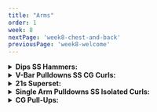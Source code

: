 ```yaml
---
title: "Arms"
order: 1
week: 8
nextPage: 'week8-chest-and-back'
previousPage: 'week8-welcome'
--- 
```


<details>
<summary><b>Dips SS Hammers:</b></summary

<figure class="video_container">
  <video controls={true}>
    <source src="https://github.com/jakebayliss/jpfitness/assets/101162903/10a502b9-b9cd-43ef-91d0-e2ea20f2a932" type="video/mp4">
  </video>
</figure>

-[WARM UP]

- Definitely start these on an assisted machine.

- Start with your elbows locked and arms straight, then slowly lower yourself to 90 degrees (the forearm/upper arm angle I reach in the vid) then power back up to vertical

- Dips are amazing for both chest and triceps so you could include in your chest day too

- Don't go too far down or you'll hurt your shoulder, 90 degree bend like in the video is good

- If you can't dip your bodyweight then use the assisted machine that most gyms provide

- I do 8-12 reps of body weight dips

<figure class="video_container">
  <video controls={true}>
    <source src="https://github.com/jakebayliss/jpfitness/assets/101162903/f4240a54-b95c-4551-b21d-2c54e3c8a9f5" type="video/mp4">
  </video>
</figure>

- Lock your elbows into your obliques for best form

- Slow reps down, maximise control

- For maximum burn on any curls don't let your arms go completely vertical - this keeps your bicep engaged for the duration of your set

- Minimise body-rocking while curling for complete bicep engagement

- Start light and work your way up as form/strength improves

- Currently on 16kg for 8 reps each arm

</details>

<details>
<summary><b>V-Bar Pulldowns SS CG Curls:</b></summary


<figure class="video_container">
  <video controls={true}>
    <source src="https://github.com/jakebayliss/jpfitness/assets/101162903/0a3e98b4-3e70-46c1-97f7-55d156d47b04" type="video/mp4">
  </video>
</figure>

- Lock elbows for the duration of your set

- Don't let your hands come too far above elbow height to ensure triceps are constantly engaged

- Hold bar at the edge and push outwards at the bottom while you SQUEEZE

- Ensure you're squeezing every rep - burn those triceps baby

[WEIGHT]

<figure class="video_container">
  <video controls={true}>
    <source src="https://github.com/jakebayliss/jpfitness/assets/101162903/58898f86-2627-4639-836e-2b60f4ae02b1" type="video/mp4">
  </video>
</figure>

- Lock elbows as per!!

 -Try minimise upper-body rocking, I know it's hard but try!

 -Arms are spaced extremely close to one another, inside elbow-width apart with pinky fingers almost touching

- Close grip curls are amazing for increasing the size of the peak of your bicep - which is what we're chasing baby!

- As above, they're amazing to drop-set!

[WEIGHT]

</details>

<details>
<summary><b>21s Superset:</b></summary

<figure class="video_container">
  <video controls={true}>
    <source src="https://github.com/jakebayliss/jpfitness/assets/101162903/b73a0568-9b4d-42b3-9da4-47bc65a17839" type="video/mp4">
  </video>
</figure>

<figure class="video_container">
  <video controls={true}>
    <source src="https://github.com/jakebayliss/jpfitness/assets/101162903/3d8f5a93-f287-4afe-bcab-344261bbe277" type="video/mp4">
  </video>
</figure>

- Start with your arms fully relaxed, then curl up to half way up your arm or a 90 degree arm-forearm angle - rep 7 times like this, then 7 in the upper half and 7 complete curls

- Form is incredibly important to ensure your bi's are constantly engaged

- Always go to failure on close grip part

- Short rest between sets, get that blood flowing

- Depending on your bicep/tricep strength I would recommend a weight ~1/3 your bodyweight

- Lock your elbows when doing your overheads, it's essential for tricep engagement

- I rep 25kg, 21 reps bicep curls, 8-10 reps overhead extensions and failure for close grip bench

</details>

<details>
<summary><b>Single Arm Pulldowns SS Isolated Curls:</b></summary

<figure class="video_container">
  <video controls={true}>
    <source src="https://github.com/jakebayliss/jpfitness/assets/101162903/6d885fd2-8947-477a-a9b5-6361f29f0760" type="video/mp4">
  </video>
</figure>

- Amazing exercise for building that outer head and increasing arm thickness

- Tip is to stand right in the centre of the cable and extend outwards at an angle

- This means you'll already naturally be finishing each rep with your arm angled outwards, further targeting your lateral (outer) head

 -As with all tricep exercises SQUEEZE at the bottom


<figure class="video_container">
  <video controls={true}>
    <source src="https://github.com/jakebayliss/jpfitness/assets/101162903/900ed14c-567e-4fc8-ae96-d162e8d0f517" type="video/mp4">
  </video>
</figure>

- Try perform these isolated curls on a bench right near your cable extensions

- Lock your elbow firmly into your leg and curl normally

- Start low weight until you get the form correct then work your way up

- These are a targeted exercise so don't over-do yourself weight wise

- Squeeze at the top and slow release back down

- I typically rep 8-10kg and do 4 sets of the Superset

</details>

<details>
<summary><b>CG Pull-Ups:</b></summary

<figure class="video_container">
  <video controls={true}>
    <source src="https://github.com/jakebayliss/jpfitness/assets/101162903/b21211bc-4dbc-489d-91e2-7d1f18c017e0" type="video/mp4">
  </video>
</figure>

- Close grip doesn't necessarily mean pinky fingers touching like it does for other exercises, go shoulder width apart

- I am well aware these are also targeting your upper-back and I still chose to do them because there's no such thing as doing too many pull-ups!

- Use an assisted machine if you can't do them on their own - this is totally normal they're an extremely hard exercise!

- Go for failure every set, it doesn’t matter if this is 3, 6 or 20 reps - burn yourself out we're at the end of an amazing arms day here

- Weight - N/A, each set til FAILURE BABY

</details>
